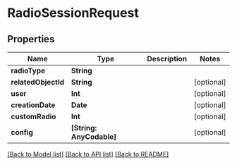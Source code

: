 # RadioSessionRequest

## Properties
Name | Type | Description | Notes
------------ | ------------- | ------------- | -------------
**radioType** | **String** |  | 
**relatedObjectId** | **String** |  | [optional] 
**user** | **Int** |  | [optional] 
**creationDate** | **Date** |  | [optional] 
**customRadio** | **Int** |  | [optional] 
**config** | **[String: AnyCodable]** |  | [optional] 

[[Back to Model list]](../README.md#documentation-for-models) [[Back to API list]](../README.md#documentation-for-api-endpoints) [[Back to README]](../README.md)


